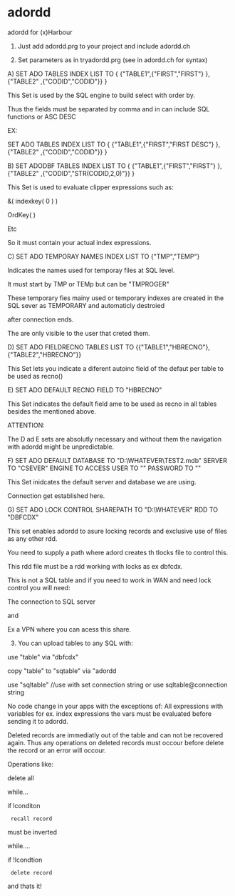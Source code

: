 # adordd
adordd for (x)Harbour


1) Just add adordd.prg to your project and include adordd.ch

2) Set parameters as in tryadordd.prg (see in adordd.ch for syntax)

 A) SET ADO TABLES INDEX LIST TO { {"TABLE1",{"FIRST","FIRST"} }, {"TABLE2" ,{"CODID","CODID"}} }
 
 This Set is used by the SQL engine to build select with order by.
 
 Thus the fields must be separated by comma and in can include SQL functions or ASC DESC
 
 EX:
 
SET ADO TABLES INDEX LIST TO { {"TABLE1",{"FIRST","FIRST DESC"} }, {"TABLE2" ,{"CODID","CODID"}} }

B) SET ADODBF TABLES INDEX LIST TO {  {"TABLE1",{"FIRST","FIRST"} }, {"TABLE2" ,{"CODID","STR(CODID,2,0)"}} }

This Set is used to evaluate clipper expressions such as:

&( indexkey( 0 ) )

OrdKey( )

Etc

So it must contain your actual index expressions.

C) SET ADO TEMPORAY NAMES INDEX LIST TO {"TMP","TEMP"}

Indicates the names used for temporay files at SQL level.

It must start by TMP or TEMp but can be "TMPROGER"

These temporary fies mainy used or temporary indexes are created in the SQL sever as TEMPORARY and automaticly destroied

after connection ends.

The are only visible to the user that creted them.

D) SET ADO FIELDRECNO TABLES LIST TO {{"TABLE1","HBRECNO"},{"TABLE2","HBRECNO"}}

This Set lets you indicate a diferent autoinc field of the defaut per table to be used as recno()

E) SET ADO DEFAULT RECNO FIELD TO "HBRECNO"

This Set indicates the default field ame to be used as recno in all tables besides the mentioned above.

ATTENTION:

The D ad E sets are absolutly necessary and without them the navigation with adordd might be unpredictable.

F) SET ADO DEFAULT DATABASE TO "D:\WHATEVER\TEST2.mdb" SERVER TO "CSEVER" ENGINE TO ACCESS USER TO "" PASSWORD TO ""

This Set inidcates the default server and database we are using.

Connection get established here.

G)  SET ADO LOCK CONTROL SHAREPATH TO  "D:\WHATEVER" RDD TO "DBFCDX"

This set enables adordd to asure locking records and exclusive use of files as any other rdd.

You need to supply a path where adord creates th tlocks file to control this.

This rdd file must be a rdd working with locks as ex dbfcdx.

This is not a SQL table and if you need to work in WAN and need lock control you will need:

The connection to SQL server

and

Ex a VPN where you can acess this share.

3) You can upload tables to any SQL with:

use "table" via "dbfcdx"

copy "table" to "sqtable" via "adordd

use "sqltable" //use with set connection string
or
use sqltable@connection string


No code change in your apps with the exceptions of:
All expressions with variables for ex. index expressions the vars must be evaluated before sending it to adordd.

Deleted records are immediatly out of the table and can not be recovered again.
Thus any operations on deleted records must occour before delete the record or an error will occour.

Operations like:

delete all

while...

  if lconditon
  
     recall record
     
must be inverted

while....

  if !lcondtion
  
     delete record
     

and thats it!

